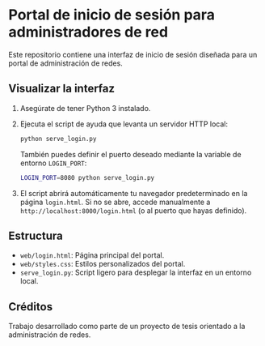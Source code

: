 # Portal de inicio de sesión para administradores de red

Este repositorio contiene una interfaz de inicio de sesión diseñada para un portal de administración de redes.

## Visualizar la interfaz

1. Asegúrate de tener Python 3 instalado.
2. Ejecuta el script de ayuda que levanta un servidor HTTP local:

   ```bash
   python serve_login.py
   ```

   También puedes definir el puerto deseado mediante la variable de entorno `LOGIN_PORT`:

   ```bash
   LOGIN_PORT=8080 python serve_login.py
   ```

3. El script abrirá automáticamente tu navegador predeterminado en la página `login.html`. Si no se abre, accede manualmente a `http://localhost:8000/login.html` (o al puerto que hayas definido).

## Estructura

- `web/login.html`: Página principal del portal.
- `web/styles.css`: Estilos personalizados del portal.
- `serve_login.py`: Script ligero para desplegar la interfaz en un entorno local.

## Créditos

Trabajo desarrollado como parte de un proyecto de tesis orientado a la administración de redes.
